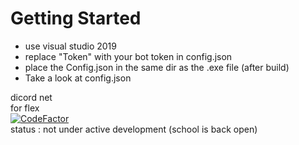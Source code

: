 # Getting Started
- use visual studio 2019
- replace "Token" with your bot token in config.json
- place the Config.json in the same dir as the .exe file (after build)
- Take a look at config.json
<!-- - download ffmpeg place it on the same directory as the project binary executeable
- download libsodium and opus and place it on the same directory as the project binary executeable. (idk why this is needed ask dnet)
- download  youtube-dl (executeable) put it on the same dir as the bot executeable

for windows user the libsodium and opus download link are [here](https://github.com/discord-net/Discord.Net/tree/dev/voice-natives) <br/>
not windows user? compile it your self [Sodium](https://download.libsodium.org/libsodium/releases/) and [Opus](http://downloads.xiph.org/releases/opus/)<br/>
-->
dicord net<br/>
for flex <br/>
[![CodeFactor](https://www.codefactor.io/repository/github/badewen/discord-bot/badge/master)](https://www.codefactor.io/repository/github/badewen/discord-bot/overview/master) <br/>
status : not under active development (school is back open) <br/>

